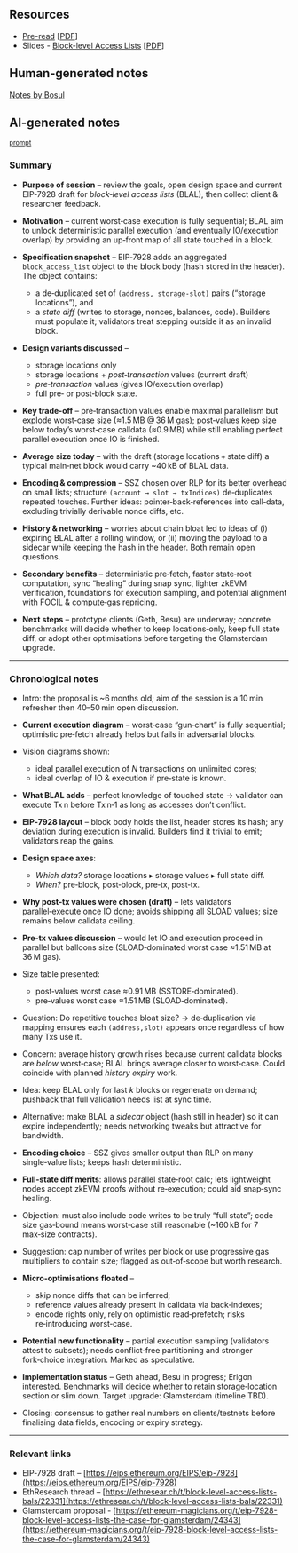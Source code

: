 ## Resources

- [Pre-read](https://hackmd.io/@Nerolation/BJcGve7Mll) [[PDF](Slides-notes/10-Jun_block-level-access-lists-preread.pdf)]
- Slides - [Block-level Access Lists](https://docs.google.com/presentation/d/1kWlWez8z5lwC_oCjWUnGSOEt5_4aUDzSrshKN-5IRRk/edit?slide=id.g2fc552e0e46_1_692#slide=id.g2fc552e0e46_1_692) [[PDF](Slides-notes/10-Jun_block-level-access-lists-slides.pdf)]

## Human-generated notes

[Notes by Bosul](Slides-notes/10-Jun_block-level-access-lists-notes-bosul.pdf)

## AI-generated notes

<sup>[prompt](Slides-notes/AI-info.md)</sup>

### Summary

* **Purpose of session** – review the goals, open design space and current EIP‑7928 draft for *block‑level access lists* (BLAL), then collect client & researcher feedback.
* **Motivation** – current worst‑case execution is fully sequential; BLAL aim to unlock deterministic parallel execution (and eventually IO/execution overlap) by providing an up‑front map of all state touched in a block.
* **Specification snapshot** – EIP‑7928 adds an aggregated `block_access_list` object to the block body (hash stored in the header). The object contains:

  * a de‑duplicated set of `(address, storage‑slot)` pairs (“storage locations”), and
  * a *state diff* (writes to storage, nonces, balances, code).
    Builders must populate it; validators treat stepping outside it as an invalid block.
* **Design variants discussed** –

  * storage locations only
  * storage locations + *post‑transaction* values (current draft)
  * *pre‑transaction* values (gives IO/execution overlap)
  * full pre‑ or post‑block state.
* **Key trade‑off** – pre‑transaction values enable maximal parallelism but explode worst‑case size (≈1.5 MB @ 36 M gas); post‑values keep size below today’s worst‑case calldata (≈0.9 MB) while still enabling perfect parallel execution once IO is finished.
* **Average size today** – with the draft (storage locations + state diff) a typical main‑net block would carry \~40 kB of BLAL data.
* **Encoding & compression** – SSZ chosen over RLP for its better overhead on small lists; structure `(account → slot → txIndices)` de‑duplicates repeated touches. Further ideas: pointer‑back‑references into call‑data, excluding trivially derivable nonce diffs, etc.
* **History & networking** – worries about chain bloat led to ideas of (i) expiring BLAL after a rolling window, or (ii) moving the payload to a sidecar while keeping the hash in the header. Both remain open questions.
* **Secondary benefits** – deterministic pre‑fetch, faster state‑root computation, sync “healing” during snap sync, lighter zkEVM verification, foundations for execution sampling, and potential alignment with FOCIL & compute‑gas repricing.
* **Next steps** – prototype clients (Geth, Besu) are underway; concrete benchmarks will decide whether to keep locations‑only, keep full state diff, or adopt other optimisations before targeting the Glamsterdam upgrade.

---

### Chronological notes

* Intro: the proposal is \~6 months old; aim of the session is a 10 min refresher then 40–50 min open discussion.
* **Current execution diagram** – worst‑case “gun‑chart” is fully sequential; optimistic pre‑fetch already helps but fails in adversarial blocks.
* Vision diagrams shown:

  * ideal parallel execution of *N* transactions on unlimited cores;
  * ideal overlap of IO & execution if pre‑state is known.
* **What BLAL adds** – perfect knowledge of touched state → validator can execute Tx n before Tx n‑1 as long as accesses don’t conflict.
* **EIP‑7928 layout** – block body holds the list, header stores its hash; any deviation during execution is invalid. Builders find it trivial to emit; validators reap the gains.
* **Design space axes**:

  * *Which data?* storage locations ▸ storage values ▸ full state diff.
  * *When?* pre‑block, post‑block, pre‑tx, post‑tx.
* **Why post‑tx values were chosen (draft)** – lets validators parallel‑execute once IO done; avoids shipping all SLOAD values; size remains below calldata ceiling.
* **Pre‑tx values discussion** – would let IO and execution proceed in parallel but balloons size (SLOAD‑dominated worst case ≈1.51 MB at 36 M gas).
* Size table presented:

  * post‑values worst case ≈0.91 MB (SSTORE‑dominated).
  * pre‑values worst case ≈1.51 MB (SLOAD‑dominated).
* Question: Do repetitive touches bloat size? → de‑duplication via mapping ensures each `(address,slot)` appears once regardless of how many Txs use it.
* Concern: average history growth rises because current calldata blocks are *below* worst‑case; BLAL brings average closer to worst‑case. Could coincide with planned *history expiry* work.
* Idea: keep BLAL only for last *k* blocks or regenerate on demand; pushback that full validation needs list at sync time.
* Alternative: make BLAL a *sidecar* object (hash still in header) so it can expire independently; needs networking tweaks but attractive for bandwidth.
* **Encoding choice** – SSZ gives smaller output than RLP on many single‑value lists; keeps hash deterministic.
* **Full‑state diff merits**: allows parallel state‑root calc; lets lightweight nodes accept zkEVM proofs without re‑execution; could aid snap‑sync healing.
* Objection: must also include code writes to be truly “full state”; code size gas‑bound means worst‑case still reasonable (\~160 kB for 7 max‑size contracts).
* Suggestion: cap number of writes per block or use progressive gas multipliers to contain size; flagged as out‑of‑scope but worth research.
* **Micro‑optimisations floated** –

  * skip nonce diffs that can be inferred;
  * reference values already present in calldata via back‑indexes;
  * encode rights only, rely on optimistic read‑prefetch; risks re‑introducing worst‑case.
* **Potential new functionality** – partial execution sampling (validators attest to subsets); needs conflict‑free partitioning and stronger fork‑choice integration. Marked as speculative.
* **Implementation status** – Geth ahead, Besu in progress; Erigon interested. Benchmarks will decide whether to retain storage‑location section or slim down. Target upgrade: Glamsterdam (timeline TBD).
* Closing: consensus to gather real numbers on clients/testnets before finalising data fields, encoding or expiry strategy.

---

### Relevant links

* EIP‑7928 draft – [https://eips.ethereum.org/EIPS/eip-7928](https://eips.ethereum.org/EIPS/eip-7928)
* EthResearch thread – [https://ethresear.ch/t/block-level-access-lists-bals/22331](https://ethresear.ch/t/block-level-access-lists-bals/22331)
* Glamsterdam proposal - [https://ethereum-magicians.org/t/eip-7928-block-level-access-lists-the-case-for-glamsterdam/24343](https://ethereum-magicians.org/t/eip-7928-block-level-access-lists-the-case-for-glamsterdam/24343)
